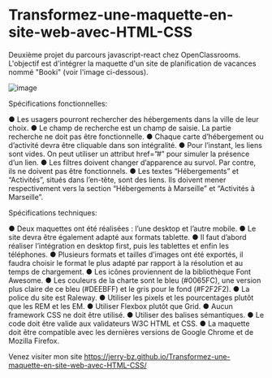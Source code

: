 # Transformez-une-maquette-en-site-web-avec-HTML-CSS
Deuxième projet du parcours javascript-react chez OpenClassrooms. L'objectif est d'intégrer la maquette d'un site de planification de vacances nommé "Booki" (voir l'image ci-dessous).

![image](https://user-images.githubusercontent.com/100424546/172008497-722d88a8-a764-4553-a50f-600518f46b8a.png)

Spécifications fonctionnelles:

● Les usagers pourront rechercher des hébergements dans la ville de leur choix. 
● Le champ de recherche est un champ de saisie. La partie recherche ne doit pas être fonctionnelle.
● Chaque carte d’hébergement ou d’activité devra être cliquable dans son intégralité. 
● Pour l’instant, les liens sont vides. On peut utiliser un attribut href=”#” pour simuler la présence d’un lien.
● Les filtres doivent changer d’apparence au survol. Par contre, ils ne doivent pas être fonctionnels.
● Les textes “Hébergements” et “Activités”, situés dans l’en-tête, sont des liens. 
Ils doivent mener respectivement vers la section “Hébergements à Marseille” et “Activités à Marseille”.

Spécifications techniques:

● Deux maquettes ont été réalisées : l’une desktop et l’autre mobile.
● Le site devra être également adapté aux formats tablette.
● Il faut d’abord réaliser l’intégration en desktop first, puis les tablettes et enfin les téléphones. 
● Plusieurs formats et tailles d’images ont été exportés, il faudra choisir le format le plus adapté par rapport à la résolution et au temps de chargement.
● Les icônes proviennent de la bibliothèque Font Awesome.
● Les couleurs de la charte sont le bleu (#0065FC), une version plus claire de ce bleu (#DEEBFF) et le gris pour le fond (#F2F2F2).
● La police du site est Raleway.
● Utiliser les pixels et les pourcentages plutôt que les REM et les EM.
● Utiliser Flexbox plutôt que Grid.
● Aucun framework CSS ne doit être utilisé.
● Utiliser des balises sémantiques.
● Le code doit être valide aux validateurs W3C HTML et CSS.
● La maquette doit être compatible avec les dernières versions de Google Chrome et de Mozilla Firefox.

Venez visiter mon site https://jerry-bz.github.io/Transformez-une-maquette-en-site-web-avec-HTML-CSS/

